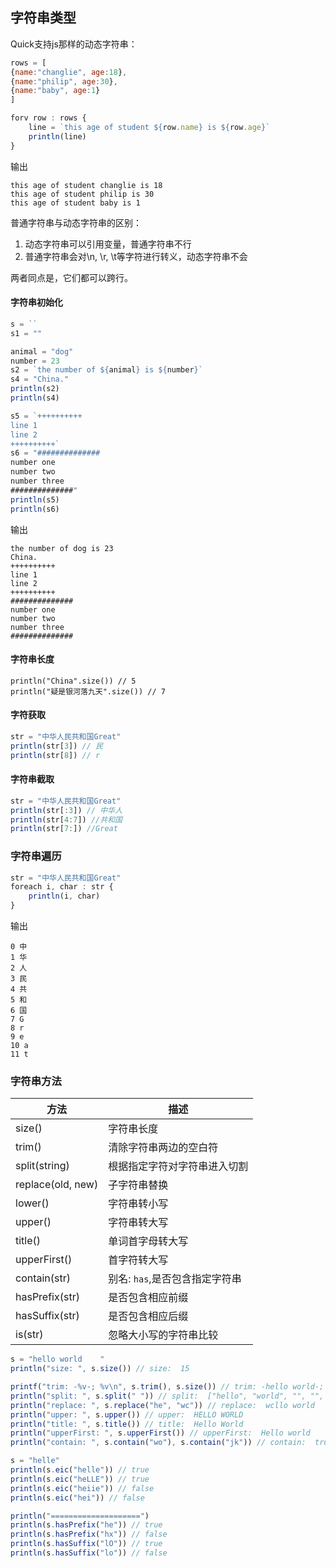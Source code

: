 ## 字符串类型

Quick支持js那样的动态字符串：
```js
rows = [
{name:"changlie", age:18},
{name:"philip", age:30},
{name:"baby", age:1}
]

forv row : rows {
    line = `this age of student ${row.name} is ${row.age}`
    println(line)
}
```
输出
```
this age of student changlie is 18
this age of student philip is 30
this age of student baby is 1
```

普通字符串与动态字符串的区别：
1. 动态字符串可以引用变量，普通字符串不行
2. 普通字符串会对\n, \r, \t等字符进行转义，动态字符串不会

两者同点是，它们都可以跨行。


#### 字符串初始化
```js
s = ``
s1 = ""

animal = "dog"
number = 23
s2 = `the number of ${animal} is ${number}`
s4 = "China."
println(s2)
println(s4)

s5 = `++++++++++
line 1
line 2
++++++++++`
s6 = "##############
number one
number two
number three
##############"
println(s5)
println(s6)
```
输出
```
the number of dog is 23
China.
++++++++++
line 1
line 2
++++++++++
##############
number one
number two
number three
##############
```

#### 字符串长度
```
println("China".size()) // 5
println("疑是银河落九天".size()) // 7
```

#### 字符获取
```js
str = "中华人民共和国Great"
println(str[3]) // 民
println(str[8]) // r
```

#### 字符串截取
```js
str = "中华人民共和国Great"
println(str[:3]) // 中华人
println(str[4:7]) //共和国
println(str[7:]) //Great
```

### 字符串遍历
```js
str = "中华人民共和国Great"
foreach i, char : str {
    println(i, char)
}
```
输出
```
0 中
1 华
2 人
3 民
4 共
5 和
6 国
7 G
8 r
9 e
10 a
11 t
```

### 字符串方法

| 方法  |	描述   |
|  ----  | ----  |
|  size()  | 字符串长度  |
|  trim()  | 清除字符串两边的空白符  |
|  split(string)  |  根据指定字符对字符串进入切割 |
|  replace(old, new)  | 子字符串替换  |
|  lower()  | 字符串转小写  |
|  upper()  | 字符串转大写  |
|  title()  |  单词首字母转大写 |
|  upperFirst()  | 首字符转大写  |
|  contain(str)  | 别名: `has`,是否包含指定字符串  |
|  hasPrefix(str) | 是否包含相应前缀 |
|  hasSuffix(str) | 是否包含相应后缀 |
|  is(str) | 忽略大小写的字符串比较 |
```js
s = "hello world    "
println("size: ", s.size()) // size:  15

printf("trim: -%v-; %v\n", s.trim(), s.size()) // trim: -hello world-; 15
println("split: ", s.split(" ")) // split:  ["hello", "world", "", "", "", ""]
println("replace: ", s.replace("he", "wc")) // replace:  wcllo world    
println("upper: ", s.upper()) // upper:  HELLO WORLD    
println("title: ", s.title()) // title:  Hello World    
println("upperFirst: ", s.upperFirst()) // upperFirst:  Hello world    
println("contain: ", s.contain("wo"), s.contain("jk")) // contain:  true false  

s = "helle"
println(s.eic("helle")) // true
println(s.eic("heLLE")) // true
println(s.eic("heiie")) // false
println(s.eic("hei")) // false

println("====================")
println(s.hasPrefix("he")) // true
println(s.hasPrefix("hx")) // false
println(s.hasSuffix("lO")) // true
println(s.hasSuffix("lo")) // false
```
